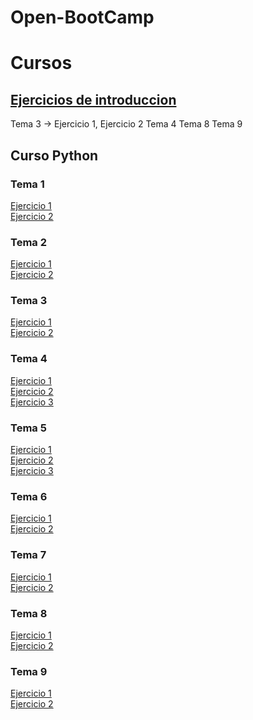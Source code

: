 # Open-BootCamp
<h1>Cursos</h1>
<h2><a href="https://github.com/AlejandroAST/Open-BootCamp/tree/main/Introduccion%20a%20la%20programacion">Ejercicios de introduccion</a></h2>
Tema 3 -> Ejercicio 1, Ejercicio 2
Tema 4
Tema 8
Tema 9

<h2>Curso Python</h2>
	<h3>Tema 1</h3>
		<a href="https://github.com/AlejandroAST/Open-BootCamp/blob/main/Curso%20Python/Tema1-Ejercicio1.py">Ejercicio 1</a><br>
		<a href="https://github.com/AlejandroAST/Open-BootCamp/blob/main/Curso%20Python/Tema1-Ejercicio2.py">Ejercicio 2</a> 
	<h3>Tema 2</h3>
		<a href="https://github.com/AlejandroAST/Open-BootCamp/blob/main/Curso%20Python/Tema2/Tema2-Ejercicio1.py">Ejercicio 1</a><br>
		<a href="https://github.com/AlejandroAST/Open-BootCamp/blob/main/Curso%20Python/Tema2/Tema2-Ejercicio2.py">Ejercicio 2</a> 
	<h3>Tema 3</h3>
		<a href="https://github.com/AlejandroAST/Open-BootCamp/blob/main/Curso%20Python/Tema3/Tema3-Ejercicio1.py">Ejercicio 1</a><br>
		<a href="https://github.com/AlejandroAST/Open-BootCamp/blob/main/Curso%20Python/Tema3/Tema3-Ejercicio2.py">Ejercicio 2</a> 
	<h3>Tema 4</h3>
		<a href="https://github.com/AlejandroAST/Open-BootCamp/blob/main/Curso%20Python/Tema4/Tema4-Ejercicio1.py">Ejercicio 1</a><br>
		<a href="https://github.com/AlejandroAST/Open-BootCamp/blob/main/Curso%20Python/Tema4/Tema4-Ejercicio2.py">Ejercicio 2</a><br>
		<a href="https://github.com/AlejandroAST/Open-BootCamp/blob/main/Curso%20Python/Tema4/Tema4-Ejercicio3.py">Ejercicio 3</a> 
	<h3>Tema 5</h3>
		<a href="https://github.com/AlejandroAST/Open-BootCamp/blob/main/Curso%20Python/Tema5/Tema5-Ejercicio1.py">Ejercicio 1</a><br>
		<a href="https://github.com/AlejandroAST/Open-BootCamp/blob/main/Curso%20Python/Tema5/Tema5-Ejercicio2.py">Ejercicio 2</a><br>
		<a href="https://github.com/AlejandroAST/Open-BootCamp/blob/main/Curso%20Python/Tema5/Tema5-Ejercicio3.py">Ejercicio 3</a> 
	<h3>Tema 6</h3>
		<a href="https://github.com/AlejandroAST/Open-BootCamp/blob/main/Curso%20Python/Tema6/Tema6-Ejercicio1.py">Ejercicio 1</a><br>
		<a href="https://github.com/AlejandroAST/Open-BootCamp/blob/main/Curso%20Python/Tema6/Tema6-Ejercicio2.py">Ejercicio 2</a> 
	<h3>Tema 7</h3>
		<a href="https://github.com/AlejandroAST/Open-BootCamp/blob/main/Curso%20Python/Tema7/Tema7-Ejercicio1.py">Ejercicio 1</a><br>
		<a href="https://github.com/AlejandroAST/Open-BootCamp/blob/main/Curso%20Python/Tema7/Tema7-Ejercicio2.py">Ejercicio 2</a> 
	<h3>Tema 8</h3>
		<a href="https://github.com/AlejandroAST/Open-BootCamp/blob/main/Curso%20Python/Tema8/Tema8-Ejercicio1.py">Ejercicio 1</a><br>
		<a href="https://github.com/AlejandroAST/Open-BootCamp/blob/main/Curso%20Python/Tema8/Tema8-Ejercicio2.py">Ejercicio 2</a> 	
	<h3>Tema 9</h3>
		<a href="https://github.com/AlejandroAST/Open-BootCamp/blob/main/Curso%20Python/Tema9/Tema9-Ejercicio1.py">Ejercicio 1</a><br>
		<a href="https://github.com/AlejandroAST/Open-BootCamp/blob/main/Curso%20Python/Tema9/Tema9-Ejercicio2.py">Ejercicio 2</a>
